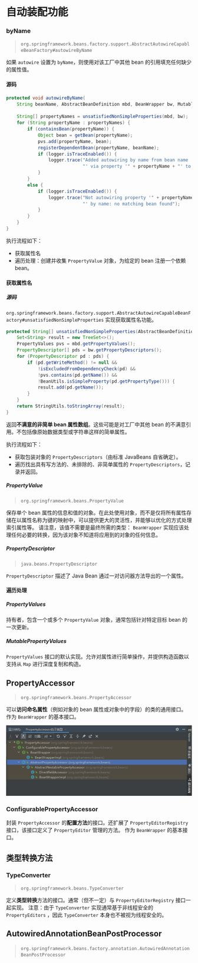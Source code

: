 # 自动装配功能

### byName

> `org.springframework.beans.factory.support.AbstractAutowireCapableBeanFactory#autowireByName`

如果 `autowire` 设置为 `byName`，则使用对该工厂中其他 bean 的引用填充任何缺少的属性值。

#### 源码

``` java
protected void autowireByName(
    String beanName, AbstractBeanDefinition mbd, BeanWrapper bw, MutablePropertyValues pvs) {

    String[] propertyNames = unsatisfiedNonSimpleProperties(mbd, bw);
    for (String propertyName : propertyNames) {
        if (containsBean(propertyName)) {
            Object bean = getBean(propertyName);
            pvs.add(propertyName, bean);
            registerDependentBean(propertyName, beanName);
            if (logger.isTraceEnabled()) {
                logger.trace("Added autowiring by name from bean name '" + beanName +
                             "' via property '" + propertyName + "' to bean named '" + propertyName + "'");
            }
        }
        else {
            if (logger.isTraceEnabled()) {
                logger.trace("Not autowiring property '" + propertyName + "' of bean '" + beanName +
                             "' by name: no matching bean found");
            }
        }
    }
}
```



执行流程如下：

* 获取属性名
* 遍历处理：创建并收集 `PropertyValue` 对象，为给定的 bean 注册一个依赖 bean。

#### 获取属性名

##### 源码

`org.springframework.beans.factory.support.AbstractAutowireCapableBeanFactory#unsatisfiedNonSimpleProperties` 实现获取属性名功能。

``` java
protected String[] unsatisfiedNonSimpleProperties(AbstractBeanDefinition mbd, BeanWrapper bw) {
    Set<String> result = new TreeSet<>();
    PropertyValues pvs = mbd.getPropertyValues();
    PropertyDescriptor[] pds = bw.getPropertyDescriptors();
    for (PropertyDescriptor pd : pds) {
        if (pd.getWriteMethod() != null && 
            !isExcludedFromDependencyCheck(pd) && 
            !pvs.contains(pd.getName()) &&
            !BeanUtils.isSimpleProperty(pd.getPropertyType())) {
            result.add(pd.getName());
        }
    }
    return StringUtils.toStringArray(result);
}
```

返回**不满意的非简单 bean 属性数组**。这些可能是对工厂中其他 bean 的不满意引用。不包括像原始数据类型或字符串这样的简单属性。

执行流程如下：

* 获取包装对象的 `PropertyDescriptors`（由标准 JavaBeans 自省确定）。
* 遍历找出具有写方法的、未排除的、非简单属性的  `PropertyDescriptors`，记录并返回。

##### PropertyValue

> `org.springframework.beans.PropertyValue`

保存单个 bean 属性的信息和值的对象。在此处使用对象，而不是仅将所有属性存储在以属性名称为键的映射中，可以提供更大的灵活性，并能够以优化的方式处理索引属性等。
请注意，该值不需要是最终所需的类型： `BeanWrapper` 实现应该处理任何必要的转换，因为该对象不知道将应用到的对象的任何信息。

##### PropertyDescriptor

> `java.beans.PropertyDescriptor`

`PropertyDescriptor` 描述了 Java Bean 通过一对访问器方法导出的一个属性。

#### 遍历处理

##### PropertyValues

持有者，包含一个或多个 `PropertyValue` 对象，通常包括针对特定目标 bean 的一次更新。

##### MutablePropertyValues

`PropertyValues` 接口的默认实现。允许对属性进行简单操作，并提供构造函数以支持从 `Map` 进行深度复制和构造。

## PropertyAccessor

> `org.springframework.beans.PropertyAccessor`

可以**访问命名属性**（例如对象的 bean 属性或对象中的字段）的类的通用接口。
作为 `BeanWrapper` 的基本接口。

![PropertyAccessor子类型](images\PropertyAccessor子类型.png)



### ConfigurablePropertyAccessor

封装 `PropertyAccessor` 的**配置方法**的接口。还扩展了 `PropertyEditorRegistry` 接口，该接口定义了 `PropertyEditor` 管理的方法。
作为 `BeanWrapper` 的基本接口。





## 类型转换方法

### TypeConverter

> `org.springframework.beans.TypeConverter`

定义**类型转换**方法的接口。通常（但不一定）与 `PropertyEditorRegistry` 接口一起实现。
注意：由于 `TypeConverter` 实现通常基于非线程安全的 `PropertyEditors` ，因此 `TypeConverter` 本身也不被视为线程安全的。



## AutowiredAnnotationBeanPostProcessor

> `org.springframework.beans.factory.annotation.AutowiredAnnotationBeanPostProcessor`

